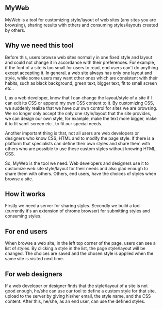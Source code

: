 ## MyWeb

MyWeb is a tool for customizing style/layout of web sites (any sites you are browsing), sharing results with others and consuming styles/layouts created by others.


## Why we need this tool

Before this, users browse web sites normally in one fixed style and layout and could not change it in accordance with their preferences. For example, if the font of a site is too small for users to read, end users can't do anything except accepting it. In general, a web site always has only one layout and style, while some users may want other ones which are consistent with their habits, such as black background, green text, bigger text, fit to small screen etc..

I, as a web developer, know that I can change the layout/style of a site if I can edit its CSS or append my own CSS content to it. By customizing CSS, we suddenly realize that we have our own control for sites we are browsing. We no longer only accept the only one style/layout that the site provides, we can design our own style, for example, make the text more bigger, make it to fit samll screen etc.. to fit our special needs.

Another important thing is that, not all users are web developers or designers who know CSS, HTML and to modify the page style. If there is a platform that specialists can define their own styles and share them with others who are possible to use these custom styles without knowing HTML, CSS.

So, MyWeb is the tool we need. Web developers and designers use it to customize web site style/layout for their needs and also glad enough to share them with others. Others, end users, have the choices of styles when browse a site.

## How it works

Firstly we need a server for sharing styles. Secondly we build a tool (currently it's an extension of chrome browser) for submitting styles and consuming styles.

## For end users

When browse a web site, in the left top corner of the page, users can see a list of styles. By clicking a style in the list, the page style/layout will be changed. The choices are saved and the chosen style is applied when the same site is visited next time. 

## For web designers

If a web developer or designer finds that the style/layout of a site is not good enough, he/she can use our tool to define a custom style for that site, upload to the server by giving his/her email, the style name, and the CSS content. After this, he/she, as an end user, can use the defined styles.